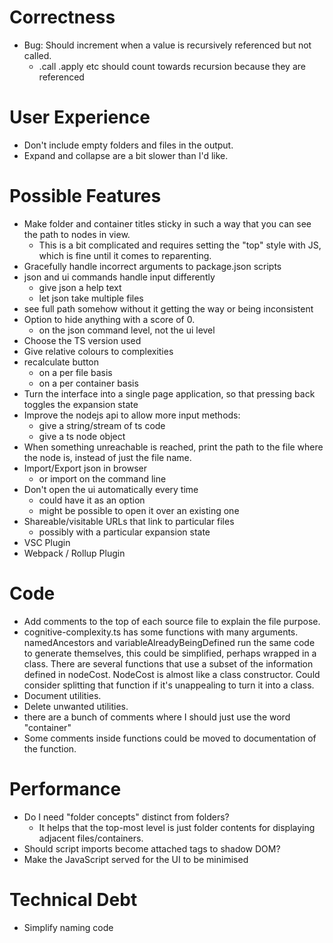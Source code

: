 # Correctness

* Bug: Should increment when a value is recursively referenced but not called.
    * .call .apply etc should count towards recursion because they are referenced

# User Experience

* Don't include empty folders and files in the output.
* Expand and collapse are a bit slower than I'd like.

# Possible Features

* Make folder and container titles sticky in such a way that you can see the path to nodes in view.
    * This is a bit complicated and requires setting the "top" style with JS, which is fine until it comes to reparenting.
* Gracefully handle incorrect arguments to package.json scripts
* json and ui commands handle input differently
    * give json a help text
    * let json take multiple files
* see full path somehow without it getting the way or being inconsistent
* Option to hide anything with a score of 0.
    * on the json command level, not the ui level
* Choose the TS version used
* Give relative colours to complexities
* recalculate button
    * on a per file basis
    * on a per container basis
* Turn the interface into a single page application, so that pressing back toggles the expansion state
* Improve the nodejs api to allow more input methods:
    * give a string/stream of ts code
    * give a ts node object
* When something unreachable is reached, print the path to the file where the node is, instead of just the file name.
* Import/Export json in browser
    * or import on the command line
* Don't open the ui automatically every time
    * could have it as an option
    * might be possible to open it over an existing one
* Shareable/visitable URLs that link to particular files
    * possibly with a particular expansion state
* VSC Plugin
* Webpack / Rollup Plugin

# Code

* Add comments to the top of each source file to explain the file purpose.
* cognitive-complexity.ts has some functions with many arguments. namedAncestors and variableAlreadyBeingDefined run the same code to generate themselves, this could be simplified, perhaps wrapped in a class. There are several functions that use a subset of the information defined in nodeCost. NodeCost is almost like a class constructor. Could consider splitting that function if it's unappealing to turn it into a class.
* Document utilities.
* Delete unwanted utilities.
* there are a bunch of comments where I should just use the word "container"
* Some comments inside functions could be moved to documentation of the function.

# Performance

* Do I need "folder concepts" distinct from folders?
    * It helps that the top-most level is just folder contents for displaying adjacent files/containers.
* Should script imports become attached tags to shadow DOM?
* Make the JavaScript served for the UI to be minimised

# Technical Debt

* Simplify naming code
